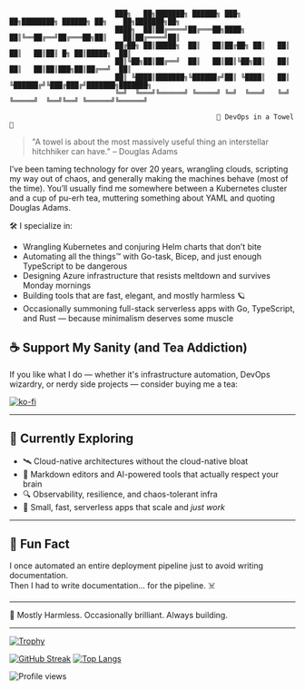 ```

                          ███╗   ██╗███████╗ ██████╗ ███╗   ██╗████████╗ ██████╗ ██╗    ██╗███████╗██╗     
                          ████╗  ██║██╔════╝██╔═══██╗████╗  ██║╚══██╔══╝██╔═══██╗██║    ██║██╔════╝██║     
                          ██╔██╗ ██║█████╗  ██║   ██║██╔██╗ ██║   ██║   ██║   ██║██║ █╗ ██║█████╗  ██║     
                          ██║╚██╗██║██╔══╝  ██║   ██║██║╚██╗██║   ██║   ██║   ██║██║███╗██║██╔══╝  ██║     
                          ██║ ╚████║███████╗╚██████╔╝██║ ╚████║   ██║   ╚██████╔╝╚███╔███╔╝███████╗███████╗
                          ╚═╝  ╚═══╝╚══════╝ ╚═════╝ ╚═╝  ╚═══╝   ╚═╝    ╚═════╝  ╚══╝╚══╝ ╚══════╝╚══════╝
  
                                                   🚀 DevOps in a Towel 🧼 

```
> "A towel is about the most massively useful thing an interstellar hitchhiker can have." – Douglas Adams

I’ve been taming technology for over 20 years, wrangling clouds, scripting my way out of chaos, and generally making the machines behave (most of the time). You’ll usually find me somewhere between a Kubernetes cluster and a cup of pu-erh tea, muttering something about YAML and quoting Douglas Adams.

🛠️ I specialize in:
- Wrangling Kubernetes and conjuring Helm charts that don’t bite
- Automating all the things™ with Go-task, Bicep, and just enough TypeScript to be dangerous
- Designing Azure infrastructure that resists meltdown and survives Monday mornings
- Building tools that are fast, elegant, and mostly harmless 🪐
- Occasionally summoning full-stack serverless apps with Go, TypeScript, and Rust — because minimalism deserves some muscle

## ☕ Support My Sanity (and Tea Addiction)

If you like what I do — whether it's infrastructure automation, DevOps wizardry, or nerdy side projects — consider buying me a tea:

[![ko-fi](https://ko-fi.com/img/githubbutton_sm.svg)](https://ko-fi.com/Y8Y61C3DDN)

---

## 🧠 Currently Exploring

- 🛰️ Cloud-native architectures without the cloud-native bloat
- 🧪 Markdown editors and AI-powered tools that actually respect your brain
- 🔍 Observability, resilience, and chaos-tolerant infra
- 🤖 Small, fast, serverless apps that scale and *just work*

---

## 👾 Fun Fact

I once automated an entire deployment pipeline just to avoid writing documentation.  
Then I had to write documentation... for the pipeline. ☠️

---

🧼 Mostly Harmless. Occasionally brilliant. Always building.

---

[![Trophy](https://github-profile-trophy.vercel.app/?username=neontowel&no-frame=true&theme=dracula)](https://github.com/ryo-ma/github-profile-trophy)

[![GitHub Streak](https://streak-stats.demolab.com?user=NeonTowel&theme=catppuccin-mocha)](https://git.io/streak-stats)
[![Top Langs](https://github-readme-stats.vercel.app/api/top-langs/?username=neontowel&theme=catppuccin_mocha&layout=compact)](https://github.com/anuraghazra/github-readme-stats)

![Profile views](https://komarev.com/ghpvc/?username=neontowel&label=Profile%20views&color=0e75b6&style=flat)
